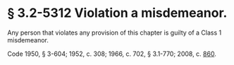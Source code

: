 # § 3.2-5312 Violation a misdemeanor.

<p>Any person that violates any provision of this chapter is guilty of a Class 1 misdemeanor.</p><p>Code 1950, § 3-604; 1952, c. 308; 1966, c. 702, § 3.1-770; 2008, c. <a href='http://lis.virginia.gov/cgi-bin/legp604.exe?081+ful+CHAP0860'>860</a>.</p>